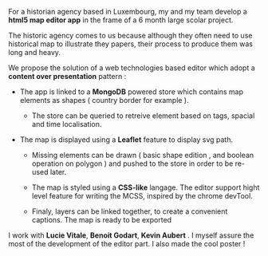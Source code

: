 
For a historian agency based in Luxembourg, my and my team develop a __html5 map editor app__ in the frame of a 6 month large scolar project.

The historic agency comes to us because although they often need to use historical map to illustrate they papers, their process to produce them was long and heavy.

We propose the solution of a web technologies based editor which adopt a __content over presentation__ pattern :

 * The app is linked to a __MongoDB__ powered store which contains map elements as shapes ( country border for example ).

   * The store can be queried to retreive element based on tags, spacial and time localisation.
 
 * The map is displayed using a __Leaflet__ feature to display svg path.

   * Missing elements can be drawn ( basic shape edition , and boolean operation on polygon ) and pushed to the store in order to be re-used later.

   * The map is styled using a __CSS-like__ langage. The editor support hight level feature for writing the MCSS, inspired by the chrome devTool.

   * Finaly, layers can be linked together, to create a convenient captions. The map is ready to be exported


I work with __Lucie Vitale__, __Benoit Godart__, __Kevin Aubert__ . I myself assure the most of the development of the editor part. 
I also made the cool poster !
